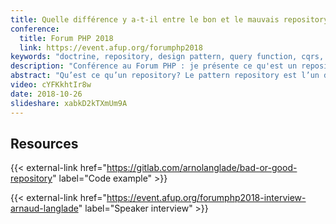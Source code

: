 ```yaml
---
title: Quelle différence y a-t-il entre le bon et le mauvais repository ?
conference: 
  title: Forum PHP 2018
  link: https://event.afup.org/forumphp2018
keywords: "doctrine, repository, design pattern, query function, cqrs, forum php"
description: "Conférence au Forum PHP : je présente ce qu'est un repository et comment le gérer. Nous verrons comment désigner un repository et gérer nos requêtes SQL."
abstract: "Qu’est ce qu’un repository? Le pattern repository est l’un des pattern les plus utilisés dans nos applications. Bien que simple et pratique il est trop fréquemment mal employé : nos repositories sont plus souvent des entrepôts de requêtes SQL que des “vrais” repositories. Durant ce talk, nous verrons comment désigner un repository et gérer nos requêtes SQL."
video: cYFKkhtIr8w
date: 2018-10-26
slideshare: xabkD2kTXmUm9A
---
```


## Resources

{{< external-link href="https://gitlab.com/arnolanglade/bad-or-good-repository" label="Code example" >}}

{{< external-link href="https://event.afup.org/forumphp2018-interview-arnaud-langlade" label="Speaker interview" >}}
